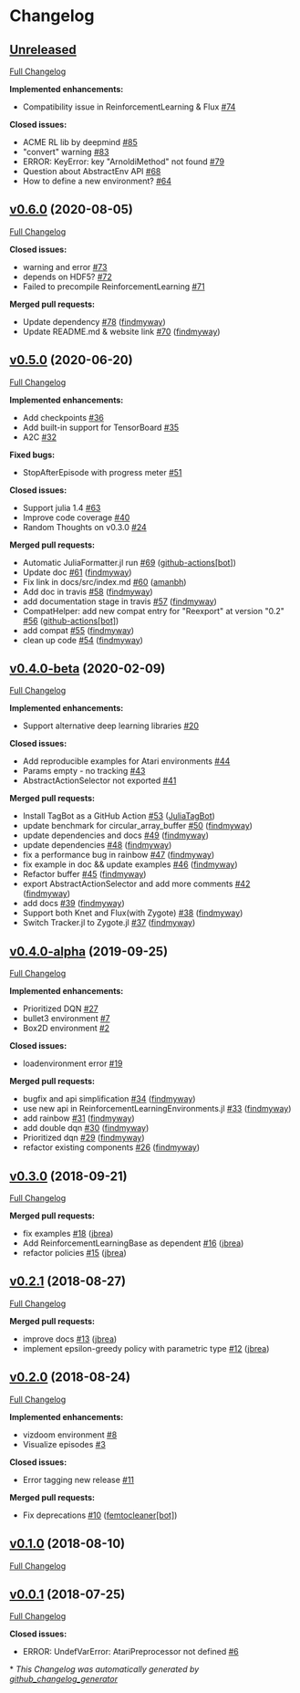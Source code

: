 # Changelog

## [Unreleased](https://github.com/JuliaReinforcementLearning/ReinforcementLearning.jl/tree/HEAD)

[Full Changelog](https://github.com/JuliaReinforcementLearning/ReinforcementLearning.jl/compare/v0.6.0...HEAD)

**Implemented enhancements:**

- Compatibility issue in ReinforcementLearning & Flux [\#74](https://github.com/JuliaReinforcementLearning/ReinforcementLearning.jl/issues/74)

**Closed issues:**

- ACME RL lib by deepmind [\#85](https://github.com/JuliaReinforcementLearning/ReinforcementLearning.jl/issues/85)
- "convert" warning [\#83](https://github.com/JuliaReinforcementLearning/ReinforcementLearning.jl/issues/83)
- ERROR: KeyError: key "ArnoldiMethod" not found  [\#79](https://github.com/JuliaReinforcementLearning/ReinforcementLearning.jl/issues/79)
- Question about AbstractEnv API [\#68](https://github.com/JuliaReinforcementLearning/ReinforcementLearning.jl/issues/68)
- How to define a new environment? [\#64](https://github.com/JuliaReinforcementLearning/ReinforcementLearning.jl/issues/64)

## [v0.6.0](https://github.com/JuliaReinforcementLearning/ReinforcementLearning.jl/tree/v0.6.0) (2020-08-05)

[Full Changelog](https://github.com/JuliaReinforcementLearning/ReinforcementLearning.jl/compare/v0.5.0...v0.6.0)

**Closed issues:**

- warning and error [\#73](https://github.com/JuliaReinforcementLearning/ReinforcementLearning.jl/issues/73)
- depends on HDF5? [\#72](https://github.com/JuliaReinforcementLearning/ReinforcementLearning.jl/issues/72)
- Failed to precompile ReinforcementLearning [\#71](https://github.com/JuliaReinforcementLearning/ReinforcementLearning.jl/issues/71)

**Merged pull requests:**

- Update dependency [\#78](https://github.com/JuliaReinforcementLearning/ReinforcementLearning.jl/pull/78) ([findmyway](https://github.com/findmyway))
- Update README.md & website link [\#70](https://github.com/JuliaReinforcementLearning/ReinforcementLearning.jl/pull/70) ([findmyway](https://github.com/findmyway))

## [v0.5.0](https://github.com/JuliaReinforcementLearning/ReinforcementLearning.jl/tree/v0.5.0) (2020-06-20)

[Full Changelog](https://github.com/JuliaReinforcementLearning/ReinforcementLearning.jl/compare/v0.4.0-beta...v0.5.0)

**Implemented enhancements:**

- Add checkpoints [\#36](https://github.com/JuliaReinforcementLearning/ReinforcementLearning.jl/issues/36)
- Add built-in support for TensorBoard [\#35](https://github.com/JuliaReinforcementLearning/ReinforcementLearning.jl/issues/35)
- A2C [\#32](https://github.com/JuliaReinforcementLearning/ReinforcementLearning.jl/issues/32)

**Fixed bugs:**

- StopAfterEpisode with progress meter [\#51](https://github.com/JuliaReinforcementLearning/ReinforcementLearning.jl/issues/51)

**Closed issues:**

- Support julia 1.4 [\#63](https://github.com/JuliaReinforcementLearning/ReinforcementLearning.jl/issues/63)
- Improve code coverage [\#40](https://github.com/JuliaReinforcementLearning/ReinforcementLearning.jl/issues/40)
- Random Thoughts on v0.3.0 [\#24](https://github.com/JuliaReinforcementLearning/ReinforcementLearning.jl/issues/24)

**Merged pull requests:**

- Automatic JuliaFormatter.jl run [\#69](https://github.com/JuliaReinforcementLearning/ReinforcementLearning.jl/pull/69) ([github-actions[bot]](https://github.com/apps/github-actions))
- Update doc [\#61](https://github.com/JuliaReinforcementLearning/ReinforcementLearning.jl/pull/61) ([findmyway](https://github.com/findmyway))
- Fix link in docs/src/index.md [\#60](https://github.com/JuliaReinforcementLearning/ReinforcementLearning.jl/pull/60) ([amanbh](https://github.com/amanbh))
- Add doc in travis [\#58](https://github.com/JuliaReinforcementLearning/ReinforcementLearning.jl/pull/58) ([findmyway](https://github.com/findmyway))
- add documentation stage in travis [\#57](https://github.com/JuliaReinforcementLearning/ReinforcementLearning.jl/pull/57) ([findmyway](https://github.com/findmyway))
- CompatHelper: add new compat entry for "Reexport" at version "0.2" [\#56](https://github.com/JuliaReinforcementLearning/ReinforcementLearning.jl/pull/56) ([github-actions[bot]](https://github.com/apps/github-actions))
- add compat [\#55](https://github.com/JuliaReinforcementLearning/ReinforcementLearning.jl/pull/55) ([findmyway](https://github.com/findmyway))
- clean up code [\#54](https://github.com/JuliaReinforcementLearning/ReinforcementLearning.jl/pull/54) ([findmyway](https://github.com/findmyway))

## [v0.4.0-beta](https://github.com/JuliaReinforcementLearning/ReinforcementLearning.jl/tree/v0.4.0-beta) (2020-02-09)

[Full Changelog](https://github.com/JuliaReinforcementLearning/ReinforcementLearning.jl/compare/v0.4.0-alpha...v0.4.0-beta)

**Implemented enhancements:**

- Support alternative deep learning libraries [\#20](https://github.com/JuliaReinforcementLearning/ReinforcementLearning.jl/issues/20)

**Closed issues:**

- Add reproducible examples for Atari environments [\#44](https://github.com/JuliaReinforcementLearning/ReinforcementLearning.jl/issues/44)
- Params empty - no tracking [\#43](https://github.com/JuliaReinforcementLearning/ReinforcementLearning.jl/issues/43)
- AbstractActionSelector not exported [\#41](https://github.com/JuliaReinforcementLearning/ReinforcementLearning.jl/issues/41)

**Merged pull requests:**

- Install TagBot as a GitHub Action [\#53](https://github.com/JuliaReinforcementLearning/ReinforcementLearning.jl/pull/53) ([JuliaTagBot](https://github.com/JuliaTagBot))
- update benchmark for circular\_array\_buffer [\#50](https://github.com/JuliaReinforcementLearning/ReinforcementLearning.jl/pull/50) ([findmyway](https://github.com/findmyway))
- update dependencies and docs [\#49](https://github.com/JuliaReinforcementLearning/ReinforcementLearning.jl/pull/49) ([findmyway](https://github.com/findmyway))
- update dependencies [\#48](https://github.com/JuliaReinforcementLearning/ReinforcementLearning.jl/pull/48) ([findmyway](https://github.com/findmyway))
- fix a performance bug in rainbow [\#47](https://github.com/JuliaReinforcementLearning/ReinforcementLearning.jl/pull/47) ([findmyway](https://github.com/findmyway))
- fix example in doc && update examples [\#46](https://github.com/JuliaReinforcementLearning/ReinforcementLearning.jl/pull/46) ([findmyway](https://github.com/findmyway))
- Refactor buffer [\#45](https://github.com/JuliaReinforcementLearning/ReinforcementLearning.jl/pull/45) ([findmyway](https://github.com/findmyway))
- export AbstractActionSelector and add more comments [\#42](https://github.com/JuliaReinforcementLearning/ReinforcementLearning.jl/pull/42) ([findmyway](https://github.com/findmyway))
- add docs [\#39](https://github.com/JuliaReinforcementLearning/ReinforcementLearning.jl/pull/39) ([findmyway](https://github.com/findmyway))
- Support both Knet and Flux\(with Zygote\) [\#38](https://github.com/JuliaReinforcementLearning/ReinforcementLearning.jl/pull/38) ([findmyway](https://github.com/findmyway))
- Switch Tracker.jl to Zygote.jl [\#37](https://github.com/JuliaReinforcementLearning/ReinforcementLearning.jl/pull/37) ([findmyway](https://github.com/findmyway))

## [v0.4.0-alpha](https://github.com/JuliaReinforcementLearning/ReinforcementLearning.jl/tree/v0.4.0-alpha) (2019-09-25)

[Full Changelog](https://github.com/JuliaReinforcementLearning/ReinforcementLearning.jl/compare/v0.3.0...v0.4.0-alpha)

**Implemented enhancements:**

- Prioritized DQN [\#27](https://github.com/JuliaReinforcementLearning/ReinforcementLearning.jl/issues/27)
- bullet3 environment [\#7](https://github.com/JuliaReinforcementLearning/ReinforcementLearning.jl/issues/7)
- Box2D environment [\#2](https://github.com/JuliaReinforcementLearning/ReinforcementLearning.jl/issues/2)

**Closed issues:**

- loadenvironment error [\#19](https://github.com/JuliaReinforcementLearning/ReinforcementLearning.jl/issues/19)

**Merged pull requests:**

- bugfix and api simplification [\#34](https://github.com/JuliaReinforcementLearning/ReinforcementLearning.jl/pull/34) ([findmyway](https://github.com/findmyway))
- use new api in ReinforcementLearningEnvironments.jl [\#33](https://github.com/JuliaReinforcementLearning/ReinforcementLearning.jl/pull/33) ([findmyway](https://github.com/findmyway))
- add rainbow [\#31](https://github.com/JuliaReinforcementLearning/ReinforcementLearning.jl/pull/31) ([findmyway](https://github.com/findmyway))
- add double dqn [\#30](https://github.com/JuliaReinforcementLearning/ReinforcementLearning.jl/pull/30) ([findmyway](https://github.com/findmyway))
- Prioritized dqn [\#29](https://github.com/JuliaReinforcementLearning/ReinforcementLearning.jl/pull/29) ([findmyway](https://github.com/findmyway))
- refactor existing components [\#26](https://github.com/JuliaReinforcementLearning/ReinforcementLearning.jl/pull/26) ([findmyway](https://github.com/findmyway))

## [v0.3.0](https://github.com/JuliaReinforcementLearning/ReinforcementLearning.jl/tree/v0.3.0) (2018-09-21)

[Full Changelog](https://github.com/JuliaReinforcementLearning/ReinforcementLearning.jl/compare/v0.2.1...v0.3.0)

**Merged pull requests:**

- fix examples [\#18](https://github.com/JuliaReinforcementLearning/ReinforcementLearning.jl/pull/18) ([jbrea](https://github.com/jbrea))
- Add ReinforcementLearningBase as dependent [\#16](https://github.com/JuliaReinforcementLearning/ReinforcementLearning.jl/pull/16) ([jbrea](https://github.com/jbrea))
- refactor policies [\#15](https://github.com/JuliaReinforcementLearning/ReinforcementLearning.jl/pull/15) ([jbrea](https://github.com/jbrea))

## [v0.2.1](https://github.com/JuliaReinforcementLearning/ReinforcementLearning.jl/tree/v0.2.1) (2018-08-27)

[Full Changelog](https://github.com/JuliaReinforcementLearning/ReinforcementLearning.jl/compare/v0.2.0...v0.2.1)

**Merged pull requests:**

- improve docs [\#13](https://github.com/JuliaReinforcementLearning/ReinforcementLearning.jl/pull/13) ([jbrea](https://github.com/jbrea))
- implement epsilon-greedy policy with parametric type [\#12](https://github.com/JuliaReinforcementLearning/ReinforcementLearning.jl/pull/12) ([jbrea](https://github.com/jbrea))

## [v0.2.0](https://github.com/JuliaReinforcementLearning/ReinforcementLearning.jl/tree/v0.2.0) (2018-08-24)

[Full Changelog](https://github.com/JuliaReinforcementLearning/ReinforcementLearning.jl/compare/v0.1.0...v0.2.0)

**Implemented enhancements:**

- vizdoom environment [\#8](https://github.com/JuliaReinforcementLearning/ReinforcementLearning.jl/issues/8)
- Visualize episodes [\#3](https://github.com/JuliaReinforcementLearning/ReinforcementLearning.jl/issues/3)

**Closed issues:**

- Error tagging new release [\#11](https://github.com/JuliaReinforcementLearning/ReinforcementLearning.jl/issues/11)

**Merged pull requests:**

- Fix deprecations [\#10](https://github.com/JuliaReinforcementLearning/ReinforcementLearning.jl/pull/10) ([femtocleaner[bot]](https://github.com/apps/femtocleaner))

## [v0.1.0](https://github.com/JuliaReinforcementLearning/ReinforcementLearning.jl/tree/v0.1.0) (2018-08-10)

[Full Changelog](https://github.com/JuliaReinforcementLearning/ReinforcementLearning.jl/compare/v0.0.1...v0.1.0)

## [v0.0.1](https://github.com/JuliaReinforcementLearning/ReinforcementLearning.jl/tree/v0.0.1) (2018-07-25)

[Full Changelog](https://github.com/JuliaReinforcementLearning/ReinforcementLearning.jl/compare/bed367996e5c51ee8c8dfdb781ec618eae0ce3f8...v0.0.1)

**Closed issues:**

- ERROR: UndefVarError: AtariPreprocessor not defined [\#6](https://github.com/JuliaReinforcementLearning/ReinforcementLearning.jl/issues/6)



\* *This Changelog was automatically generated by [github_changelog_generator](https://github.com/github-changelog-generator/github-changelog-generator)*
